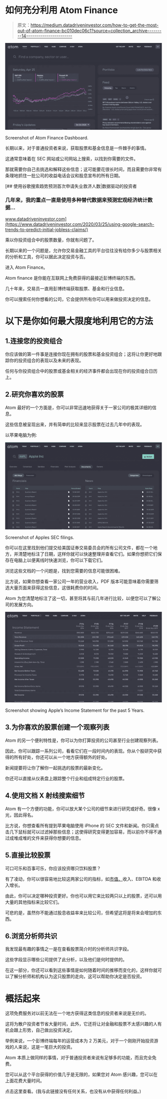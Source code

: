 # 如何充分利用 Atom Finance

> 原文：<https://medium.datadriveninvestor.com/how-to-get-the-most-out-of-atom-finance-bc010dec06c1?source=collection_archive---------14----------------------->

![](img/3803632818fa91727b922e8c71679809.png)

Screenshot of Atom Finance Dashboard.

长期以来，对于普通投资者来说，获取股票和基金信息是一件棘手的事情。

这通常意味着在 SEC 网站或公司网站上搜索，以找到你需要的文件。

那就需要你自己去挑选和解释这些信息；这可能要花很长时间，而且需要你非常有条理地抓住一批公司的收益电话会议和股息宣布的所有日期。

[](https://www.datadriveninvestor.com/2020/03/25/using-google-search-trends-to-predict-initial-jobless-claims/) [## 使用谷歌搜索趋势预测首次申请失业救济人数|数据驱动的投资者

### 几年来，我的重点一直是使用多种替代数据来预测宏观经济统计数据…

www.datadriveninvestor.com](https://www.datadriveninvestor.com/2020/03/25/using-google-search-trends-to-predict-initial-jobless-claims/) 

乘以你投资组合中的股票数量，你就有问题了。

长期以来的一个问题是，允许你交易金融工具的平台往往没有给你多少与股票相关的分析和工具，你可以据此决定投资与否。

进入 Atom Finance。

Atom finance 是你能在互联网上免费获得的最接近彭博终端的东西。

几十年来，交易员一直用彭博终端获取股票、基金和行业信息。

你可以搜索任何你想看的公司，它会提供所有你可以用来做投资决定的信息。

# 以下是你如何最大限度地利用它的方法

## 1.连接您的投资组合

你应该做的第一件事是连接你现在拥有的股票和基金投资组合；这将让你更好地跟踪你的投资组合的表现以及未来的表现。

任何与你投资组合中的股票或基金相关的经济事件都会出现在你的投资组合日历上。

## 2.研究你喜欢的股票

Atom 最好的一个方面是，你可以非常迅速地获得关于一家公司的极其详细的信息。

这些信息被呈现出来，并有简单的比较来显示股票在过去几年中的表现。

以苹果电脑为例:

![](img/b86730159df07b0817e400a2f08fbb4f.png)

Screenshot of Apples SEC filings.

你可以在这里找到他们提交给美国证券交易委员会的所有公司文件，都在一个地方，并清楚地标注了日期，这样你就可以快速整理并查看它们。如果你想把它们保存在电脑上以便离线时快速浏览，你可以下载它们。

浏览这些文档的一个问题是，找到您需要的信息可能很困难。

比方说，如果你想查看一家公司一年的营业收入，PDF 版本可能意味着你需要筛选大量页面来获得这些信息，这很耗费你的时间。

Atom 为您清楚地标注了这一切，甚至将其与前几年进行比较，以便您可以了解公司的发展方向。

![](img/904e2c3d28246f50111cbad2dd0ea99c.png)

Screenshot showing Apple’s Income Statement for the past 5 Years.

## 3.为你喜欢的股票创建一个观察列表

Atom 的另一个便利特性是，你可以为你打算投资的公司甚至行业创建观察列表。

因此，你可以跟踪一系列公司，看看它们在一段时间内的表现。你从个股研究中获得的所有好处，你还可以从一个地方获得额外的好处。

新闻提要将让你了解你一起挑选的股票的最新变化。

你还可以直接从仪表盘上跟踪整个行业和组成特定行业的股票。

## 4.使用文档 X 射线搜索细节

Atom 有一个方便的功能，你可以放大某个公司的细节来进行研究或好奇。很像 x 光，因此得名。

比方说，你想查看所有提到苹果电脑使用 iPhone 的 SEC 文件和新闻。你只需点击几下鼠标就可以过滤掉那些信息；这使得研究变得更加容易，而以前你不得不通过成堆成堆的文件来获得你想要的信息。

## 5.直接比较股票

可口可乐和百事可乐，你应该投资哪只饮料股票？

有了凌动，你可以很容易地比较这两家公司的指标，如[市值、](https://millennialnetworthjourney.com/what-is-market-cap/)收入、EBITDA 和收入增长。

由此，你可以决定哪种投资更好。你也可以用它来比较两只以上的股票，还可以用大量的其他指标来比较它们。

可悲的是，虽然你不能通过股息收益率来比较公司，但希望这将是将来会增加的东西。

## 6.浏览分析师共识

我发现最有趣的事情之一是在查看股票简介时的分析师共识字段。

这些字段显示哪些公司提供了此分析，以及他们是何时提供的。

在这一部分，你还可以看到这些事情是如何随着时间的推移而变化的，这样你就可以了解分析师和机构认为这只股票的走向，这可以帮助你决定是否投资。

# 概括起来

这项免费服务对以前无法在一个地方获得这类信息的投资者来说是无价的。

这将为散户投资者节省大量时间，此外，它还将让对金融和股票不太感兴趣的人有机会跟上形势，自己做出投资决定。

举例来说，一个彭博终端每年的运营成本为 2 万美元，对于一个刚刚开始投资游戏的人来说，这是一笔巨大的投资。

Atom 本质上做同样的事情，对于普通投资者来说有足够多的功能，而且完全免费。

您可以从这个平台获得的价值几乎是无限的，如果您对 Atom 感兴趣，您可以在上面花费大量时间。

点击这里查看。(我与此链接没有任何关系，也没有从中获得任何利益。)